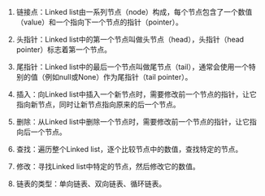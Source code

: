 

1. 链接点：Linked list由一系列节点（node）构成，每个节点包含了一个数值（value）和一个指向下一个节点的指针（pointer）。

2. 头指针：Linked list中的第一个节点叫做头节点（head），头指针（head pointer）标志着第一个节点。

3. 尾指针：Linked list中的最后一个节点叫做尾节点（tail），通常会使用一个特别的值（例如null或None）作为尾指针（tail pointer）。

4. 插入：向Linked list中插入一个新节点时，需要修改前一个节点的指针，让它指向新节点，同时让新节点指向原来的后一个节点。

5. 删除：从Linked list中删除一个节点时，需要修改前一个节点的指针，让它指向后一个节点。

6. 查找：遍历整个Linked list，逐个比较节点中的数值，查找特定的节点。

7. 修改：寻找Linked list中特定的节点，然后修改它的数值。

8. 链表的类型：单向链表、双向链表、循环链表。